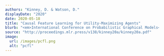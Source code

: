 ```yaml
---
authors: "Kinney, D. & Watson, D."
displayDate: "2020"
date: 2020-05-18
title: "Causal Feature Learning for Utility-Maximizing Agents"
blurb: "<em>International Conference on Probabilistic Graphical Models</em>."
source: "http://proceedings.mlr.press/v138/kinney20a/kinney20a.pdf"
image:
  url: /images/pcfl.png
  alt: "pcfl"
---
```

